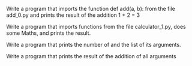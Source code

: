 Write a program that imports the function def add(a, b): from the file add_0.py and prints the result of the addition 1 + 2 = 3


Write a program that imports functions from the file calculator_1.py, does some Maths, and prints the result.

Write a program that prints the number of and the list of its arguments.

Write a program that prints the result of the addition of all arguments



